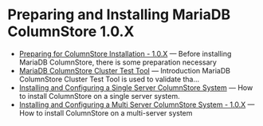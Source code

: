# Preparing and Installing MariaDB ColumnStore 1.0.X

- [Preparing for ColumnStore Installation - 1.0.X](/columns-storage-engines-and-plugins/storage-engines/mariadb-columnstore/columnstore-getting-started/preparing-and-installing-mariadb-columnstore-10x/preparing-for-columnstore-installation-10x/) — Before installing MariaDB ColumnStore, there is some preparation necessary
- [MariaDB ColumnStore Cluster Test Tool](/columns-storage-engines-and-plugins/storage-engines/mariadb-columnstore/columnstore-getting-started/preparing-and-installing-mariadb-columnstore-11x/mariadb-columnstore-cluster-test-tool/) — Introduction
MariaDB ColumnStore Cluster Test Tool is used to validate tha...
- [Installing and Configuring a Single Server ColumnStore System](/columns-storage-engines-and-plugins/storage-engines/mariadb-columnstore/columnstore-getting-started/preparing-and-installing-mariadb-columnstore-10x/installing-and-configuring-mariadb-columnstore/) — How to install ColumnStore on a single server system.
- [Installing and Configuring a Multi Server ColumnStore System - 1.0.X](/columns-storage-engines-and-plugins/storage-engines/mariadb-columnstore/columnstore-getting-started/preparing-and-installing-mariadb-columnstore-10x/installing-and-configuring-a-multi-server-columnstore-system-10x/) — How to install ColumnStore on a multi-server system